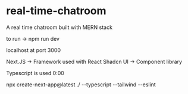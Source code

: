 # real-time-chatroom
A real time chatroom built with MERN stack

to run -> npm run dev

localhost at port 3000

Next.JS -> Framework used with React
Shadcn UI -> Component library

Typescript is used
0:00



npx create-next-app@latest ./ --typescript --tailwind --eslint